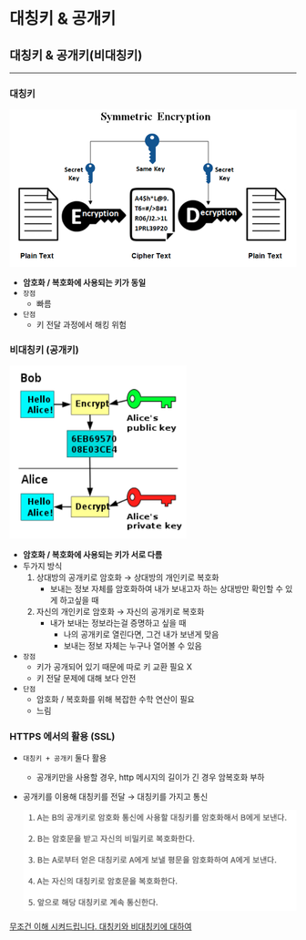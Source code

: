 # 대칭키 & 공개키

## 대칭키 & 공개키(비대칭키)

---

### 대칭키

![스크린샷 2023-06-29 오후 6.29.18.png](source_jimin/대칭키.png)

- **암호화 / 복호화에 사용되는 키가 동일**
- `장점`
    - 빠름
- `단점`
    - 키 전달 과정에서 해킹 위험

### 비대칭키 (공개키)

![스크린샷 2023-06-29 오후 6.32.40.png](source_jimin/비대칭키.png)

- **암호화 / 복호화에 사용되는 키가 서로 다름**
- 두가지 방식
    1. 상대방의 공개키로 암호화 → 상대방의 개인키로 복호화
        - 보내는 정보 자체를 암호화하여 내가 보내고자 하는 상대방만 확인할 수 있게 하고싶을 때
    2. 자신의 개인키로 암호화 → 자신의 공개키로 복호화
        - 내가 보내는 정보라는걸 증명하고 싶을 때
            - 나의 공개키로 열린다면, 그건 내가 보낸게 맞음
            - 보내는 정보 자체는 누구나 열어볼 수 있음
- `장점`
    - 키가 공개되어 있기 때문에 따로 키 교환 필요 X
    - 키 전달 문제에 대해 보다 안전
- `단점`
    - 암호화 / 복호화를 위해 복잡한 수학 연산이 필요
    - 느림

### HTTPS 에서의 활용 (SSL)

- `대칭키 + 공개키` 둘다 활용
    - 공개키만을 사용할 경우, http 메시지의 길이가 긴 경우 암복호화 부하
- 공개키를 이용해 대칭키를 전달 → 대칭키를 가지고 통신
    
    ![스크린샷 2023-06-29 오후 6.36.32.png](source_jimin/http_ssl.png)
    

[무조건 이해 시켜드립니다. 대칭키와 비대칭키에 대하여](https://universitytomorrow.com/22)